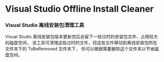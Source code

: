 # Visual Studio Offline Install Cleaner
### Visual Studio 离线安装包清理工具
Visual Studio 离线安装包版本更新完后会留下一些过时的安装包文件，占用较大的磁盘空间，
该工具可清理这些过时的文件，将这些文件移动到离线安装包所在文件夹下的 ToBeRemoved 文件夹下，
你可以根据需要删除这个文件夹以节省磁盘空间。
